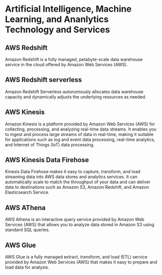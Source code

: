# Artificial Intelligence, Machine Learning, and Ananlytics Technology and Services

## AWS Redshift

Amazon Redshift is a fully managed, petabyte-scale data warehouse service in the cloud offered by Amazon Web Services (AWS). 

## AWS Redshift serverless

Amazon Redshift Serverless autonomously allocates data warehouse capacity and dynamically adjusts the underlying resources as needed.

## AWS Kinesis

Amazon Kinesis is a platform provided by Amazon Web Services (AWS) for collecting, processing, and analyzing real-time data streams. It enables you to ingest and process large streams of data in real-time, making it suitable for applications such as log and event data processing, real-time analytics, and Internet of Things (IoT) data processing.

## AWS Kinesis Data Firehose

Kinesis Data Firehose makes it easy to capture, transform, and load streaming data into AWS data stores and analytics services. It can automatically scale to match the throughput of your data and can deliver data to destinations such as Amazon S3, Amazon Redshift, and Amazon Elasticsearch Service.

## AWS AThena 

AWS Athena is an interactive query service provided by Amazon Web Services (AWS) that allows you to analyze data stored in Amazon S3 using standard SQL queries.

## AWS Glue

AWS Glue is a fully managed extract, transform, and load (ETL) service provided by Amazon Web Services (AWS) that makes it easy to prepare and load data for analysis.